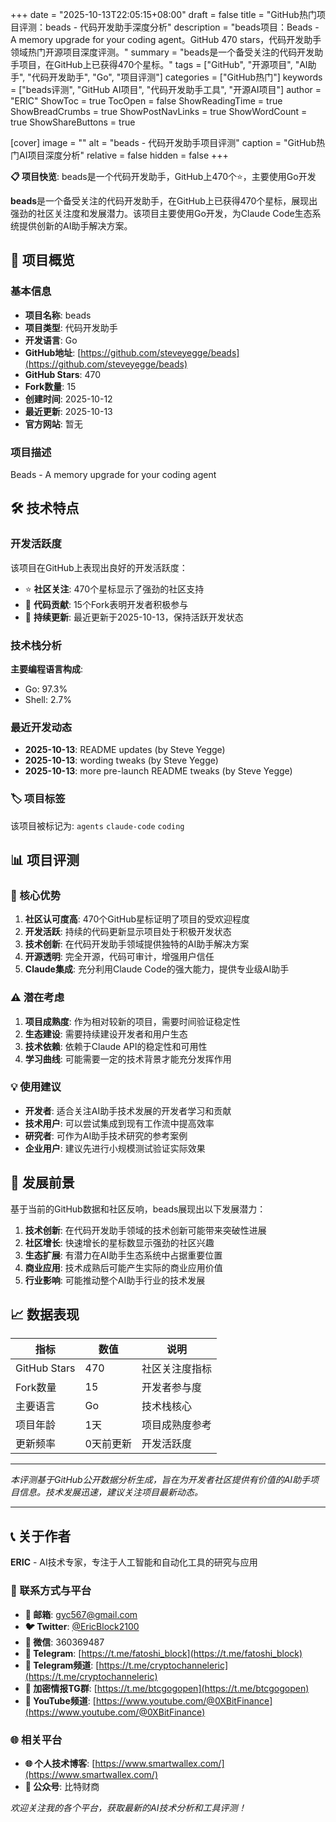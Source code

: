+++
date = "2025-10-13T22:05:15+08:00"
draft = false
title = "GitHub热门项目评测：beads - 代码开发助手深度分析"
description = "beads项目：Beads - A memory upgrade for your coding agent。GitHub 470 stars，代码开发助手领域热门开源项目深度评测。"
summary = "beads是一个备受关注的代码开发助手项目，在GitHub上已获得470个星标。"
tags = ["GitHub", "开源项目", "AI助手", "代码开发助手", "Go", "项目评测"]
categories = ["GitHub热门"]
keywords = ["beads评测", "GitHub AI项目", "代码开发助手工具", "开源AI项目"]
author = "ERIC"
ShowToc = true
TocOpen = false
ShowReadingTime = true
ShowBreadCrumbs = true
ShowPostNavLinks = true
ShowWordCount = true
ShowShareButtons = true

[cover]
image = ""
alt = "beads - 代码开发助手项目评测"
caption = "GitHub热门AI项目深度分析"
relative = false
hidden = false
+++

**📋 项目快览**: beads是一个代码开发助手，GitHub上470个⭐，主要使用Go开发

**beads**是一个备受关注的代码开发助手，在GitHub上已获得470个星标，展现出强劲的社区关注度和发展潜力。该项目主要使用Go开发，为Claude Code生态系统提供创新的AI助手解决方案。

## 🎯 项目概览

### 基本信息
- **项目名称**: beads
- **项目类型**: 代码开发助手
- **开发语言**: Go
- **GitHub地址**: [https://github.com/steveyegge/beads](https://github.com/steveyegge/beads)
- **GitHub Stars**: 470
- **Fork数量**: 15
- **创建时间**: 2025-10-12
- **最近更新**: 2025-10-13
- **官方网站**: 暂无

### 项目描述
Beads - A memory upgrade for your coding agent

## 🛠️ 技术特点

### 开发活跃度
该项目在GitHub上表现出良好的开发活跃度：
- ⭐ **社区关注**: 470个星标显示了强劲的社区支持
- 🔄 **代码贡献**: 15个Fork表明开发者积极参与
- 📅 **持续更新**: 最近更新于2025-10-13，保持活跃开发状态

### 技术栈分析

**主要编程语言构成**:
- Go: 97.3%
- Shell: 2.7%


### 最近开发动态
- **2025-10-13**: README updates (by Steve Yegge)
- **2025-10-13**: wording tweaks (by Steve Yegge)
- **2025-10-13**: more pre-launch README tweaks (by Steve Yegge)


### 🏷️ 项目标签
该项目被标记为: `agents` `claude-code` `coding`


## 📊 项目评测

### 🎯 核心优势
1. **社区认可度高**: 470个GitHub星标证明了项目的受欢迎程度
2. **开发活跃**: 持续的代码更新显示项目处于积极开发状态
3. **技术创新**: 在代码开发助手领域提供独特的AI助手解决方案
4. **开源透明**: 完全开源，代码可审计，增强用户信任
5. **Claude集成**: 充分利用Claude Code的强大能力，提供专业级AI助手

### ⚠️ 潜在考虑
1. **项目成熟度**: 作为相对较新的项目，需要时间验证稳定性
2. **生态建设**: 需要持续建设开发者和用户生态
3. **技术依赖**: 依赖于Claude API的稳定性和可用性
4. **学习曲线**: 可能需要一定的技术背景才能充分发挥作用

### 💡 使用建议
- **开发者**: 适合关注AI助手技术发展的开发者学习和贡献
- **技术用户**: 可以尝试集成到现有工作流中提高效率
- **研究者**: 可作为AI助手技术研究的参考案例
- **企业用户**: 建议先进行小规模测试验证实际效果

## 🔮 发展前景

基于当前的GitHub数据和社区反响，beads展现出以下发展潜力：

1. **技术创新**: 在代码开发助手领域的技术创新可能带来突破性进展
2. **社区增长**: 快速增长的星标数显示强劲的社区兴趣
3. **生态扩展**: 有潜力在AI助手生态系统中占据重要位置
4. **商业应用**: 技术成熟后可能产生实际的商业应用价值
5. **行业影响**: 可能推动整个AI助手行业的技术发展

## 📈 数据表现

| 指标 | 数值 | 说明 |
|------|------|------|
| GitHub Stars | 470 | 社区关注度指标 |
| Fork数量 | 15 | 开发者参与度 |
| 主要语言 | Go | 技术栈核心 |
| 项目年龄 | 1天 | 项目成熟度参考 |
| 更新频率 | 0天前更新 | 开发活跃度 |

---

*本评测基于GitHub公开数据分析生成，旨在为开发者社区提供有价值的AI助手项目信息。技术发展迅速，建议关注项目最新动态。*

---

## 📞 关于作者

**ERIC** - AI技术专家，专注于人工智能和自动化工具的研究与应用

### 🔗 联系方式与平台

- **📧 邮箱**: [gyc567@gmail.com](mailto:gyc567@gmail.com)
- **🐦 Twitter**: [@EricBlock2100](https://twitter.com/EricBlock2100)
- **💬 微信**: 360369487
- **📱 Telegram**: [https://t.me/fatoshi_block](https://t.me/fatoshi_block)
- **📢 Telegram频道**: [https://t.me/cryptochanneleric](https://t.me/cryptochanneleric)
- **👥 加密情报TG群**: [https://t.me/btcgogopen](https://t.me/btcgogopen)
- **🎥 YouTube频道**: [https://www.youtube.com/@0XBitFinance](https://www.youtube.com/@0XBitFinance)

### 🌐 相关平台

- **🌐 个人技术博客**: [https://www.smartwallex.com/](https://www.smartwallex.com/)
- **📖 公众号**: 比特财商

*欢迎关注我的各个平台，获取最新的AI技术分析和工具评测！*
